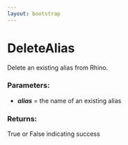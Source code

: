 ```yaml
---
layout: bootstrap
---
```


# DeleteAlias

Delete an existing alias from Rhino.
        

### Parameters:

- ***alias*** = the name of an existing alias
        

### Returns:


True or False indicating success
        
